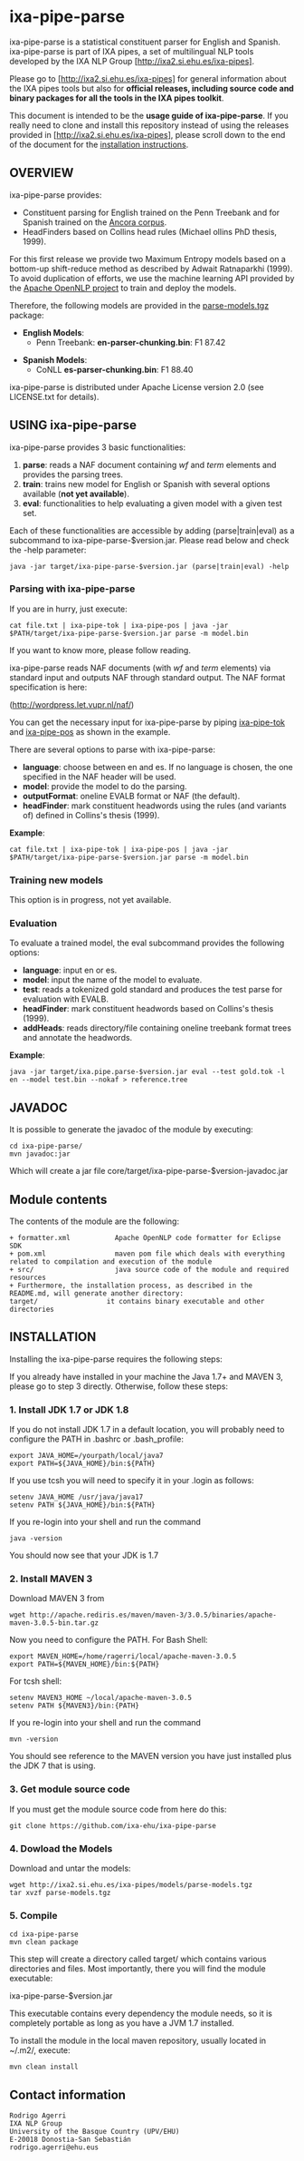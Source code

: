 
ixa-pipe-parse
==============
ixa-pipe-parse is a statistical constituent parser for English and Spanish.
ixa-pipe-parse is part of IXA pipes, a set of multilingual NLP tools developed
by the IXA NLP Group [http://ixa2.si.ehu.es/ixa-pipes].

Please go to [http://ixa2.si.ehu.es/ixa-pipes] for general information about the IXA
pipes tools but also for **official releases, including source code and binary
packages for all the tools in the IXA pipes toolkit**.

This document is intended to be the **usage guide of ixa-pipe-parse**. If you really need to clone
and install this repository instead of using the releases provided in
[http://ixa2.si.ehu.es/ixa-pipes], please scroll down to the end of the document for
the [installation instructions](#installation).

## OVERVIEW

ixa-pipe-parse provides:

  + Constituent parsing for English trained on the Penn Treebank and for Spanish trained on the
    [Ancora corpus](http://clic.ub.edu/corpus/ancora).
  + HeadFinders based on Collins head rules (Michael ollins PhD thesis, 1999).

For this first release we provide two Maximum Entropy models based on a bottom-up shift-reduce method as
described by Adwait Ratnaparkhi (1999). To avoid duplication of efforts, we use the machine learning API
provided by the [Apache OpenNLP project](http://opennlp.apache.org) to train and deploy the models.

Therefore, the following models are provided in the [parse-models.tgz](http://ixa2.si.ehu.es/ixa-pipes/models/parse-models.tgz) package:

* **English Models**:
  + Penn Treebank: **en-parser-chunking.bin**: F1 87.42

+ **Spanish Models**:
  + CoNLL **es-parser-chunking.bin**: F1 88.40

ixa-pipe-parse is distributed under Apache License version 2.0 (see LICENSE.txt for details).

## USING ixa-pipe-parse

ixa-pipe-parse provides 3 basic functionalities:

1. **parse**: reads a NAF document containing *wf* and *term* elements and
   provides the parsing trees.
2. **train**: trains new model for English or Spanish with several options
   available (**not yet available**).
3. **eval**: functionalities to help evaluating a given model with a given test set.

Each of these functionalities are accessible by adding (parse|train|eval) as a
subcommand to ixa-pipe-parse-$version.jar. Please read below and check the -help
parameter:

````shell
java -jar target/ixa-pipe-parse-$version.jar (parse|train|eval) -help
````

### Parsing with ixa-pipe-parse

If you are in hurry, just execute:

````shell
cat file.txt | ixa-pipe-tok | ixa-pipe-pos | java -jar $PATH/target/ixa-pipe-parse-$version.jar parse -m model.bin
````

If you want to know more, please follow reading.

ixa-pipe-parse reads NAF documents (with *wf* and *term* elements) via standard input and outputs NAF
through standard output. The NAF format specification is here:

(http://wordpress.let.vupr.nl/naf/)

You can get the necessary input for ixa-pipe-parse by piping
[ixa-pipe-tok](https://github.com/ixa-ehu/ixa-pipe-tok) and
[ixa-pipe-pos](https://github.com/ixa-ehu/ixa-pipe-pos) as shown in the
example.

There are several options to parse with ixa-pipe-parse:

+ **language**: choose between en and es. If no language is chosen, the one specified
  in the NAF header will be used.
+ **model**: provide the model to do the parsing.
+ **outputFormat**: oneline EVALB format or NAF (the default).
+ **headFinder**: mark constituent headwords using the rules (and variants of) defined in Collins's thesis (1999).

**Example**:

````shell
cat file.txt | ixa-pipe-tok | ixa-pipe-pos | java -jar $PATH/target/ixa-pipe-parse-$version.jar parse -m model.bin
````

### Training new models

This option is in progress, not yet available.

### Evaluation

To evaluate a trained model, the eval subcommand provides the following
options:

+ **language**: input en or es.
+ **model**: input the name of the model to evaluate.
+ **test**: reads a tokenized gold standard and produces the test parse for
  evaluation with EVALB.
+ **headFinder**: mark constituent headwords based on Collins's thesis (1999).
+ **addHeads**: reads directory/file containing oneline treebank
  format trees and annotate the headwords.

**Example**:

````shell
java -jar target/ixa.pipe.parse-$version.jar eval --test gold.tok -l en --model test.bin --nokaf > reference.tree
````

## JAVADOC

It is possible to generate the javadoc of the module by executing:

````shell
cd ixa-pipe-parse/
mvn javadoc:jar
````

Which will create a jar file core/target/ixa-pipe-parse-$version-javadoc.jar

## Module contents

The contents of the module are the following:

    + formatter.xml           Apache OpenNLP code formatter for Eclipse SDK
    + pom.xml                 maven pom file which deals with everything related to compilation and execution of the module
    + src/                    java source code of the module and required resources
    + Furthermore, the installation process, as described in the README.md, will generate another directory:
    target/                 it contains binary executable and other directories


## INSTALLATION

Installing the ixa-pipe-parse requires the following steps:

If you already have installed in your machine the Java 1.7+ and MAVEN 3, please go to step 3
directly. Otherwise, follow these steps:

### 1. Install JDK 1.7 or JDK 1.8

If you do not install JDK 1.7 in a default location, you will probably need to configure the PATH in .bashrc or .bash_profile:

````shell
export JAVA_HOME=/yourpath/local/java7
export PATH=${JAVA_HOME}/bin:${PATH}
````

If you use tcsh you will need to specify it in your .login as follows:

````shell
setenv JAVA_HOME /usr/java/java17
setenv PATH ${JAVA_HOME}/bin:${PATH}
````

If you re-login into your shell and run the command

````shell
java -version
````

You should now see that your JDK is 1.7

### 2. Install MAVEN 3

Download MAVEN 3 from

````shell
wget http://apache.rediris.es/maven/maven-3/3.0.5/binaries/apache-maven-3.0.5-bin.tar.gz
````

Now you need to configure the PATH. For Bash Shell:

````shell
export MAVEN_HOME=/home/ragerri/local/apache-maven-3.0.5
export PATH=${MAVEN_HOME}/bin:${PATH}
````

For tcsh shell:

````shell
setenv MAVEN3_HOME ~/local/apache-maven-3.0.5
setenv PATH ${MAVEN3}/bin:{PATH}
````

If you re-login into your shell and run the command

````shell
mvn -version
````

You should see reference to the MAVEN version you have just installed plus the JDK 7 that is using.

### 3. Get module source code

If you must get the module source code from here do this:

````shell
git clone https://github.com/ixa-ehu/ixa-pipe-parse
````

### 4. Dowload the Models

Download and untar the models:

````shell
wget http://ixa2.si.ehu.es/ixa-pipes/models/parse-models.tgz
tar xvzf parse-models.tgz
````
### 5. Compile

````shell
cd ixa-pipe-parse
mvn clean package
````

This step will create a directory called target/ which contains various directories and files.
Most importantly, there you will find the module executable:

ixa-pipe-parse-$version.jar

This executable contains every dependency the module needs, so it is completely portable as long
as you have a JVM 1.7 installed.

To install the module in the local maven repository, usually located in ~/.m2/, execute:

````shell
mvn clean install
````

## Contact information

````shell
Rodrigo Agerri
IXA NLP Group
University of the Basque Country (UPV/EHU)
E-20018 Donostia-San Sebastián
rodrigo.agerri@ehu.eus
````
